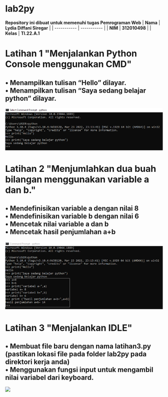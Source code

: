 # lab2py

<strong>Repository ini dibuat untuk memenuhi tugas Pemrograman Web</strong>
| <strong>Nama</strong>      | <strong>Lydia Diffani Siregar</strong>  |
| ----------- | ----------- |
| <strong>NIM</strong>     | <strong>312010498</strong>       |
| <strong>Kelas</strong>   | <strong>TI.22.A.1</strong>       

# <strong>Latihan 1 "Menjalankan Python Console menggunakan CMD"</strong>
## • Menampilkan tulisan “Hello” dilayar. <br>• Menampilkan tulisan “Saya sedang belajar python” dilayar.</br>
![](foto/1.PNG)

# <strong>Latihan 2 "Menjumlahkan dua buah bilangan menggunakan variable a dan b."</strong>
## • Mendefinisikan variable a dengan nilai 8<br>• Mendefinisikan variable b dengan nilai 6</br>• Mencetak nilai variable a dan b<br>• Mencetak hasil penjumlahan a+b</br>
![](foto/2.png)

# <strong>Latihan 3 "Menjalankan IDLE"
## • Membuat file baru dengan nama latihan3.py (pastikan lokasi file pada folder lab2py pada direktori kerja anda)<br>• Menggunakan fungsi input untuk mengambil nilai variabel dari keyboard.</br>
![](foto/3.png)